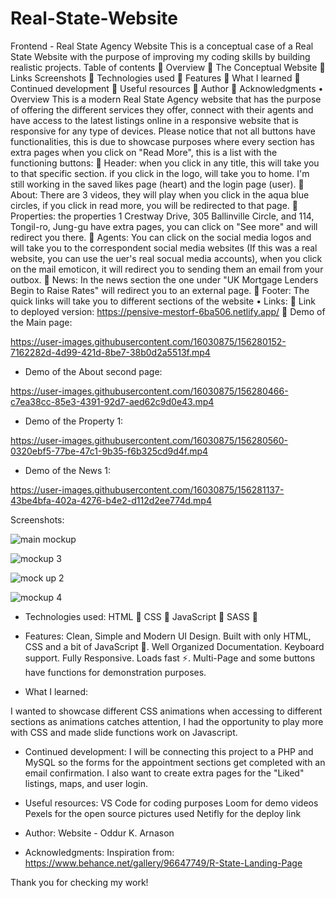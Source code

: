 # Real-State-Website
Frontend - Real State Agency Website This is a conceptual case of a Real State Website with the purpose of improving my coding skills by building realistic projects.
Table of contents 
	Overview 
	The Conceptual Website 
	Links Screenshots 
	Technologies used 
	Features 
	What I learned 
	Continued development 
	Useful resources 
	Author 
	Acknowledgments
•	Overview This is a modern Real State Agency website that has the purpose of offering the different services they offer, connect with their agents and have access to the latest listings online in a responsive website that is responsive for any type of devices. Please notice that not all buttons have functionalities, this is due to showcase purposes where every section has extra pages when you click on "Read More", this is a list with the functioning buttons:
	Header: when you click in any title, this will take you to that specific section. if you click in the logo, will take you to home. I'm still working in the saved likes page (heart) and the login page (user).
	About: There are 3 videos, they will play when you click in the aqua blue circles, if you click in read more, you will be redirected to that page.
	Properties: the properties 1 Crestway Drive, 305 Ballinville Circle, and 114, Tongil-ro, Jung-gu have extra pages, you can click on "See more" and will redirect you there.
	Agents: You can click on the social media logos and will take you to the correspondent social media websites (If this was a real website, you can use the uer's real socual media accounts), when you click on the mail emoticon, it will redirect you to sending them an email from your outbox.
	News: In the news section the one under "UK Mortgage Lenders Begin to Raise Rates" will redirect you to an external page.
	Footer: The quick links will take you to different sections of the website
•	Links:
	Link to deployed version: https://pensive-mestorf-6ba506.netlify.app/
	Demo of the Main page:


https://user-images.githubusercontent.com/16030875/156280152-7162282d-4d99-421d-8be7-38b0d2a5513f.mp4


- Demo of the About second page: 

https://user-images.githubusercontent.com/16030875/156280466-c7ea38cc-85e3-4391-92d7-aed62c9d0e43.mp4


- Demo of the Property 1: 

https://user-images.githubusercontent.com/16030875/156280560-0320ebf5-77be-47c1-9b35-f6b325cd9d4f.mp4


- Demo of the News 1: 

https://user-images.githubusercontent.com/16030875/156281137-43be4bfa-402a-4276-b4e2-d112d2ee774d.mp4



Screenshots:

![main mockup](https://user-images.githubusercontent.com/16030875/156280211-85929266-5abc-41f3-aeb3-105f7fdb5b62.png)



![mockup 3](https://user-images.githubusercontent.com/16030875/156280681-16aa6f53-ab49-422a-b835-76918e37917d.png)


![mock up 2](https://user-images.githubusercontent.com/16030875/156280760-a2611c2a-3d4e-423a-aa2f-6bdf7b0f65bd.png)


![mockup 4](https://user-images.githubusercontent.com/16030875/156280782-6a435d7c-c193-4da3-a4a1-5793a730741d.png)

- Technologies used:
HTML 🚀
CSS 🚀
JavaScript 🚀
SASS 🚀


- Features:
Clean, Simple and Modern UI Design.
Built with only HTML, CSS and a bit of JavaScript 🔨.
Well Organized Documentation.
Keyboard support.
Fully Responsive.
Loads fast ⚡.
Multi-Page and some buttons have functions for demonstration purposes.



- What I learned:

I wanted to showcase different CSS animations when accessing to different sections as animations catches attention, I had the opportunity to play more with CSS and made slide functions work on Javascript. 

- Continued development:
I will be connecting this project to a PHP and MySQL so the forms for the appointment sections get completed with an email confirmation. I also want to create extra pages for the "Liked" listings, maps, and user login.


- Useful resources:
VS Code for coding purposes
Loom for demo videos
Pexels for the open source pictures used
Netifly for the deploy link


- Author:
Website - Oddur K. Arnason

- Acknowledgments:
Inspiration from: https://www.behance.net/gallery/96647749/R-State-Landing-Page 




Thank you for checking my work!
